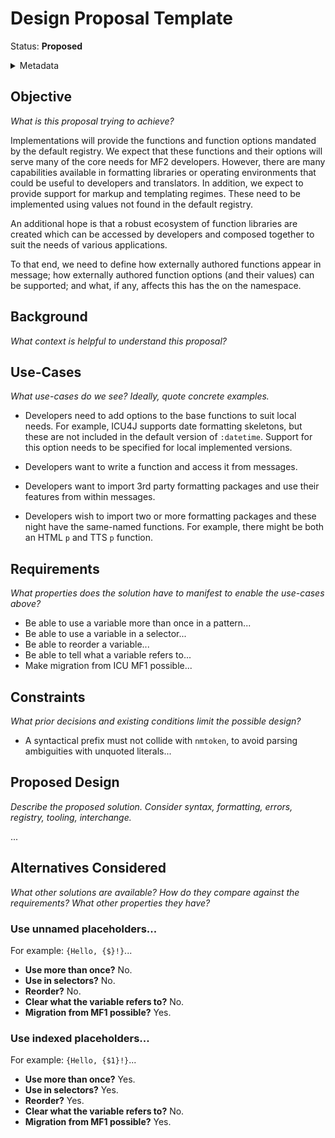 # Design Proposal Template

Status: **Proposed**

<details>
	<summary>Metadata</summary>
	<dl>
		<dt>Contributors</dt>
		<dd>@aphillips</dd>
		<dt>First proposed</dt>
		<dd>2023-09-13</dd>
		<dt>Pull Request</dt>
		<dd>#475</dd>
	</dl>
</details>

## Objective

_What is this proposal trying to achieve?_

Implementations will provide the functions and function options
mandated by the default registry.
We expect that these functions and their options will serve many of the 
core needs for MF2 developers.
However, there are many capabilities available in formatting libraries
or operating environments that could be useful to developers and translators.
In addition, we expect to provide support for markup and templating regimes.
These need to be implemented using values not found in the default registry.

An additional hope is that a robust ecosystem of function libraries are created
which can be accessed by developers and composed together to suit the needs
of various applications.

To that end, we need to define how externally authored functions
appear in message;
how externally authored function options (and their values)
can be supported;
and what, if any, affects this has the on the namespace.

## Background

_What context is helpful to understand this proposal?_



## Use-Cases

_What use-cases do we see? Ideally, quote concrete examples._

- Developers need to add options to the base functions to suit local needs.
  For example, ICU4J supports date formatting skeletons, but these are not
  included in the default version of `:datetime`.
  Support for this option needs to be specified for local implemented versions.

- Developers want to write a function and access it from messages.

- Developers want to import 3rd party formatting packages and use their
  features from within messages.

- Developers wish to import two or more formatting packages
  and these night have the same-named functions.
  For example, there might be both an HTML `p` and TTS `p`
  function.

## Requirements

_What properties does the solution have to manifest to enable the use-cases above?_

- Be able to use a variable more than once in a pattern...
- Be able to use a variable in a selector...
- Be able to reorder a variable...
- Be able to tell what a variable refers to...
- Make migration from ICU MF1 possible...

## Constraints

_What prior decisions and existing conditions limit the possible design?_

- A syntactical prefix must not collide with `nmtoken`, to avoid parsing ambiguities with unquoted literals...

## Proposed Design

_Describe the proposed solution. Consider syntax, formatting, errors, registry, tooling, interchange._

...

## Alternatives Considered

_What other solutions are available?_
_How do they compare against the requirements?_
_What other properties they have?_

### Use unnamed placeholders...

For example: `{Hello, {$}!}`...

- **Use more than once?** No.
- **Use in selectors?** No.
- **Reorder?** No.
- **Clear what the variable refers to?** No.
- **Migration from MF1 possible?** Yes.

### Use indexed placeholders...

For example: `{Hello, {$1}!}`...

- **Use more than once?** Yes.
- **Use in selectors?** Yes.
- **Reorder?** Yes.
- **Clear what the variable refers to?** No.
- **Migration from MF1 possible?** Yes.
